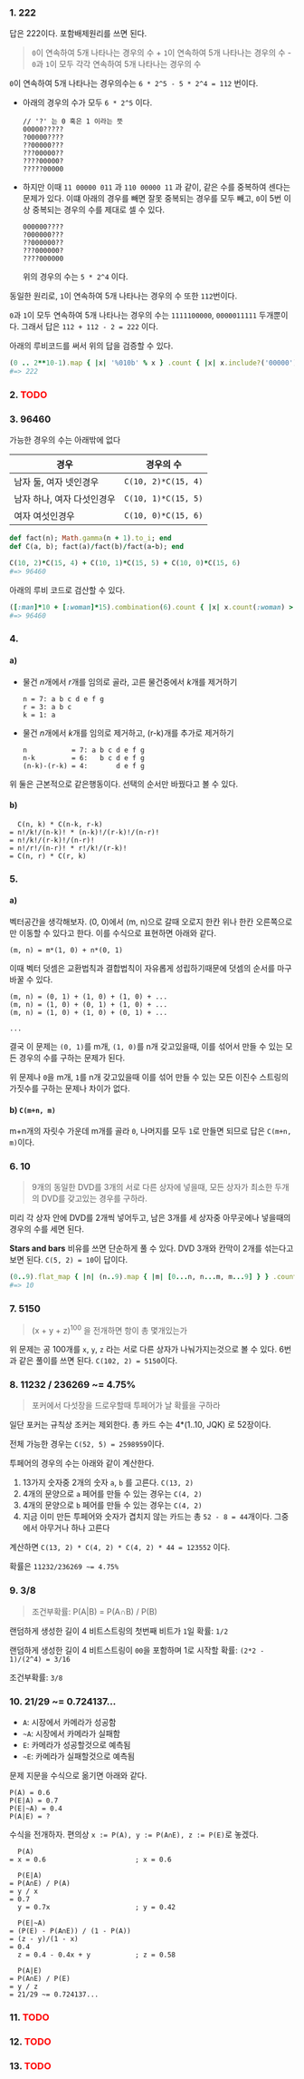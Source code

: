 ### 1. 222
답은 222이다. 포함배제원리를 쓰면 된다.

> `0`이 연속하여 5개 나타나는 경우의 수 + `1`이 연속하여 5개 나타나는 경우의 수 -
> `0`과 `1`이 모두 각각 연속하여 5개 나타나는 경우의 수

`0`이 연속하여 5개 나타나는 경우의수는 `6 * 2^5 - 5 * 2^4 = 112` 번이다.

*   아래의 경우의 수가 모두 `6 * 2^5` 이다.

    ```
    // '?' 는 0 혹은 1 이라는 뜻
    00000?????
    ?00000????
    ??00000???
    ???00000??
    ????00000?
    ?????00000
    ```

*   하지만 이때 `11 00000 011` 과 `110 00000 11` 과 같이, 같은 수를 중복하여
    센다는 문제가 있다. 이떄 아래의 경우를 빼면 잘못 중복되는 경우를 모두 빼고,
    `0`이 5번 이상 중복되는 경우의 수를 제대로 셀 수 있다.

    ```
    000000????
    ?000000???
    ??000000??
    ???000000?
    ????000000
    ```

    위의 경우의 수는 `5 * 2^4` 이다.

동일한 원리로, `1`이 연속하여 5개 나타나는 경우의 수 또한 `112`번이다.

`0`과 `1`이 모두 연속하여 5개 나타나는 경우의 수는 `1111100000`, `0000011111`
두개뿐이다. 그래서 답은 `112 + 112 - 2 = 222` 이다.

아래의 루비코드를 써서 위의 답을 검증할 수 있다.

```ruby
(0 .. 2**10-1).map { |x| '%010b' % x } .count { |x| x.include?('00000') | x.include?('11111') }
#=> 222
```

### 2. <font color=red>TODO</font>

### 3. 96460
가능한 경우의 수는 아래밖에 없다

경우                       | 경우의 수
---------------------------|---------------------
남자 둘, 여자 넷인경우     | `C(10, 2)*C(15, 4)`
남자 하나, 여자 다섯인경우 | `C(10, 1)*C(15, 5)`
여자 여섯인경우            | `C(10, 0)*C(15, 6)`

```ruby
def fact(n); Math.gamma(n + 1).to_i; end
def C(a, b); fact(a)/fact(b)/fact(a-b); end

C(10, 2)*C(15, 4) + C(10, 1)*C(15, 5) + C(10, 0)*C(15, 6)
#=> 96460
```

아래의 루비 코드로 검산할 수 있다.

```ruby
([:man]*10 + [:woman]*15).combination(6).count { |x| x.count(:woman) > x.count(:man) }
#=> 96460
```

### 4.
#### a)
*   물건 *n*개에서 *r*개를 임의로 골라, 고른 물건중에서 *k*개를 제거하기

    ```
    n = 7: a b c d e f g
    r = 3: a b c
    k = 1: a
    ```

*   물건 *n*개에서 *k*개를 임의로 제거하고, (r-k)개를 추가로 제거하기

    ```
    n           = 7: a b c d e f g
    n-k         = 6:   b c d e f g
    (n-k)-(r-k) = 4:       d e f g
    ```

위 둘은 근본적으로 같은행동이다. 선택의 순서만 바꿨다고 볼 수 있다.

#### b)
```
  C(n, k) * C(n-k, r-k)
= n!/k!/(n-k)! * (n-k)!/(r-k)!/(n-r)!
= n!/k!/(r-k)!/(n-r)!
= n!/r!/(n-r)! * r!/k!/(r-k)!
= C(n, r) * C(r, k)
```

### 5.
#### a)
벡터공간을 생각해보자. (0, 0)에서 (m, n)으로 갈때 오로지 한칸 위나 한칸
오른쪽으로만 이동할 수 있다고 한다. 이를 수식으로 표현하면 아래와 같다.
```
(m, n) = m*(1, 0) + n*(0, 1)
```
이때 벡터 덧셈은 교환법칙과 결합법칙이 자유롭게 성립하기때문에 덧셈의 순서를
마구 바꿀 수 있다.
```
(m, n) = (0, 1) + (1, 0) + (1, 0) + ...
(m, n) = (1, 0) + (0, 1) + (1, 0) + ...
(m, n) = (1, 0) + (1, 0) + (0, 1) + ...

...
```
결국 이 문제는 `(0, 1)`를 m개, `(1, 0)`를 n개 갖고있을때, 이를 섞어서 만들 수
있는 모든 경우의 수를 구하는 문제가 된다.

위 문제나 `0`을 m개, `1`를 n개 갖고있을때 이를 섞어 만들 수 있는 모든 이진수
스트링의 가짓수를 구하는 문제나 차이가 없다.

#### b) `C(m+n, m)`
m+n개의 자릿수 가운데 m개를 골라 `0`, 나머지를 모두 `1`로 만들면 되므로 답은
`C(m+n, m)`이다.

### 6. 10
> 9개의 동일한 DVD를 3개의 서로 다른 상자에 넣을때, 모든 상자가 최소한 두개의
> DVD를 갖고있는 경우를 구하라.

미리 각 상자 안에 DVD를 2개씩 넣어두고, 남은 3개를 세 상자중 아무곳에나 넣을때의
경우의 수를 세면 된다.

**Stars and bars** 비유를 쓰면 단순하게 풀 수 있다. DVD 3개와 칸막이 2개를
섞는다고 보면 된다. `C(5, 2) = 10`이 답이다.

```ruby
(0..9).flat_map { |n| (n..9).map { |m| [0...n, n...m, m...9] } } .count { |x| x.all? { |c| c.count >= 2 } }
#=> 10
```
### 7. 5150
> (x + y + z)<sup>100</sup> 을 전개하면 항이 총 몇개있는가

위 문제는 공 100개를 `x`, `y`, `z` 라는 서로 다른 상자가 나눠가지는것으로 볼 수
있다. 6번과 같은 풀이를 쓰면 된다. `C(102, 2) = 5150`이다.

### 8. 11232 / 236269 ~= 4.75%
> 포커에서 다섯장을 드로우할때 투페어가 날 확률을 구하라

일단 포커는 규칙상 조커는 제외한다. 총 카드 수는 4*(1..10, JQK) 로 52장이다.

전체 가능한 경우는 `C(52, 5) = 2598959`이다.

투페어의 경우의 수는 아래와 같이 계산한다.

1.  13가지 숫자중 2개의 숫자 `a`, `b` 를 고른다. `C(13, 2)`
1.  4개의 문양으로 `a` 페어를 만들 수 있는 경우는 `C(4, 2)`
1.  4개의 문양으로 `b` 페어를 만들 수 있는 경우는 `C(4, 2)`
1.  지금 이미 만든 투페어와 숫자가 겹치지 않는 카드는 총 `52 - 8 = 44`개이다.
    그중에서 아무거나 하나 고른다

계산하면 `C(13, 2) * C(4, 2) * C(4, 2) * 44 = 123552` 이다.

확률은 `11232/236269 ~= 4.75%`

### 9. 3/8
> 조건부확률: P(A|B) = P(A∩B) / P(B)

랜덤하게 생성한 길이 4 비트스트링의 첫번째 비트가 `1`일 확률: `1/2`

랜덤하게 생성한 길이 4 비트스트링이 `00`을 포함하며 1로 시작할 확률: `(2*2 - 1)/(2^4) = 3/16`

조건부확률: `3/8`

### 10. 21/29 ~= 0.724137...
* `A`: 시장에서 카메라가 성공함
* `~A`: 시장에서 카메라가 실패함
* `E`: 카메라가 성공할것으로 예측됨
* `~E`: 카메라가 실패할것으로 예측됨

문제 지문을 수식으로 옮기면 아래와 같다.

```
P(A) = 0.6
P(E|A) = 0.7
P(E|~A) = 0.4
P(A|E) = ?
```

수식을 전개하자. 편의상 `x := P(A), y := P(A∩E), z := P(E)`로 놓겠다.

```
  P(A)
= x = 0.6                      ; x = 0.6

  P(E|A)
= P(A∩E) / P(A)
= y / x
= 0.7
  y = 0.7x                     ; y = 0.42

  P(E|~A)
= (P(E) - P(A∩E)) / (1 - P(A))
= (z - y)/(1 - x)
= 0.4
  z = 0.4 - 0.4x + y           ; z = 0.58

  P(A|E)
= P(A∩E) / P(E)
= y / z
= 21/29 ~= 0.724137...
```

### 11. <font color=red>TODO</font>

### 12. <font color=red>TODO</font>

### 13. <font color=red>TODO</font>
